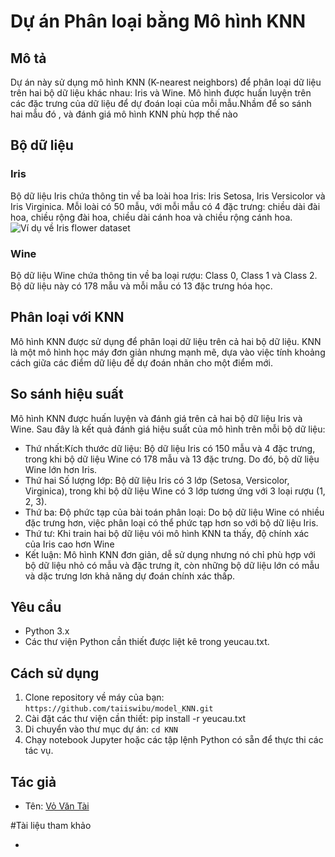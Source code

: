 # Dự án Phân loại bằng Mô hình KNN

## Mô tả

Dự án này sử dụng mô hình KNN (K-nearest neighbors) để phân loại dữ liệu trên hai bộ dữ liệu khác nhau: Iris và Wine. Mô hình được huấn luyện trên các đặc trưng của dữ liệu để dự đoán loại của mỗi mẫu.Nhầm để
so sánh hai mẫu đó , và đánh giá mô hình KNN phù hợp thế nào

## Bộ dữ liệu

### Iris

Bộ dữ liệu Iris chứa thông tin về ba loài hoa Iris: Iris Setosa, Iris Versicolor và Iris Virginica. Mỗi loài có 50 mẫu, với mỗi mẫu có 4 đặc trưng: chiều dài đài hoa, chiều rộng đài hoa, chiều dài cánh hoa và chiều rộng cánh hoa.
![Ví dụ về Iris flower dataset](https://machinelearningcoban.com/assets/knn/iris.png)

### Wine

Bộ dữ liệu Wine chứa thông tin về ba loại rượu: Class 0, Class 1 và Class 2. Bộ dữ liệu này có 178 mẫu và mỗi mẫu có 13 đặc trưng hóa học.

## Phân loại với KNN

Mô hình KNN được sử dụng để phân loại dữ liệu trên cả hai bộ dữ liệu. KNN là một mô hình học máy đơn giản nhưng mạnh mẽ, dựa vào việc tính khoảng cách giữa các điểm dữ liệu để dự đoán nhãn cho một điểm mới. 

## So sánh hiệu suất

Mô hình KNN được huấn luyện và đánh giá trên cả hai bộ dữ liệu Iris và Wine. Sau đây là kết quả đánh giá hiệu suất của mô hình trên mỗi bộ dữ liệu:
- Thứ nhất:Kích thước dữ liệu: Bộ dữ liệu Iris có 150 mẫu và 4 đặc trưng, trong khi bộ dữ liệu Wine có 178 mẫu và 13 đặc trưng. Do đó, bộ dữ liệu Wine lớn hơn Iris.
- Thứ hai Số lượng lớp: Bộ dữ liệu Iris có 3 lớp (Setosa, Versicolor, Virginica), trong khi bộ dữ liệu Wine có 3 lớp tương ứng với 3 loại rượu (1, 2, 3).
- Thứ ba: Độ phức tạp của bài toán phân loại: Do bộ dữ liệu Wine có nhiều đặc trưng hơn, việc phân loại có thể phức tạp hơn so với bộ dữ liệu Iris.
- Thứ tư: Khi train hai bộ dữ liệu vói mô hình KNN ta thấy, độ chính xác của Iris cao hơn Wine
- Kết luận: Mô hình KNN đơn giản, dễ sử dụng nhưng nó chỉ phù hợp với bộ dữ liệu nhỏ có mẫu và đặc trưng ít, còn những bộ dữ liệu lớn có mẫu và dặc trưng lơn khả năng dự đoán chính xác thấp.
## Yêu cầu

- Python 3.x
- Các thư viện Python cần thiết được liệt kê trong yeucau.txt.

## Cách sử dụng

1. Clone repository về máy của bạn: `https://github.com/taiiswibu/model_KNN.git`
2. Cài đặt các thư viện cần thiết: pip install -r yeucau.txt
3. Di chuyển vào thư mục dự án: `cd KNN`
4. Chạy notebook Jupyter hoặc các tập lệnh Python có sẵn để thực thi các tác vụ.

## Tác giả

- Tên: [Vỏ Văn Tài](https://github.com/taiiswibu)
  
#Tài liệu tham khảo
- [](https://machinelearningcoban.com/2017/01/08/knn/)
